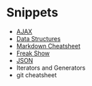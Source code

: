 # Snippets

- [AJAX](./ajax/README.md)
- [Data Structures](./Data%20Structures/README.md)
- [Markdown Cheatsheet](./markdownCheatSheet.md)
- [Freak Show](./freakshow.js)
- [JSON](./myJSON.js)
- Iterators and Generators
- git cheatsheet